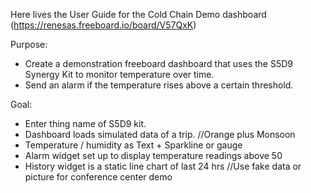 Here lives the User Guide for the Cold Chain Demo dashboard (https://renesas.freeboard.io/board/V57QxK)

Purpose:

* Create a demonstration freeboard dashboard that uses the S5D9 Synergy Kit to monitor temperature over time.
* Send an alarm if the temperature rises above a certain threshold.

Goal:

* Enter thing name of S5D9 kit.
* Dashboard loads simulated data of a trip. 
//Orange plus Monsoon
* Temperature / humidity as Text + Sparkline or gauge
* Alarm widget set up to display temperature readings above 50
* History widget is a static line chart of last 24 hrs
//Use fake data or picture for conference center demo

